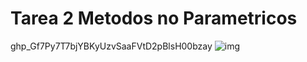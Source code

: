 # Tarea 2 Metodos no Parametricos
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
![img](img/screenshot.png)